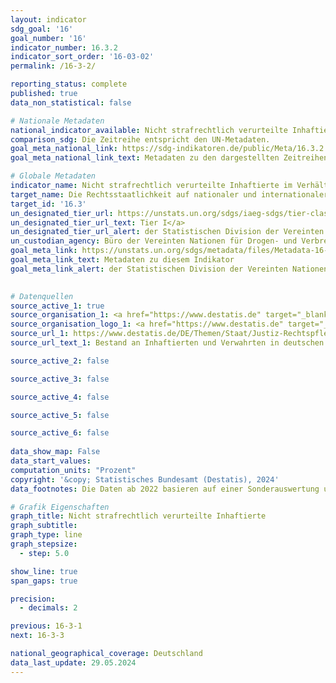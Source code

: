 ```yaml
---
layout: indicator    
sdg_goal: '16'    
goal_number: '16'    
indicator_number: 16.3.2    
indicator_sort_order: '16-03-02'    
permalink: /16-3-2/    

reporting_status: complete    
published: true    
data_non_statistical: false    

# Nationale Metadaten    
national_indicator_available: Nicht strafrechtlich verurteilte Inhaftierte    
comparison_sdg: Die Zeitreihe entspricht den UN-Metadaten.    
goal_meta_national_link: https://sdg-indikatoren.de/public/Meta/16.3.2.pdf
goal_meta_national_link_text: Metadaten zu den dargestellten Zeitreihen    

# Globale Metadaten    
indicator_name: Nicht strafrechtlich verurteilte Inhaftierte im Verhältnis zur gesamten Gefängnisbevölkerung    
target_name: Die Rechtsstaatlichkeit auf nationaler und internationaler Ebene fördern und den gleichberechtigten Zugang aller zur Justiz gewährleisten    
target_id: '16.3'    
un_designated_tier_url: https://unstats.un.org/sdgs/iaeg-sdgs/tier-classification/'    
un_designated_tier_url_text: Tier I</a>    
un_designated_tier_url_alert: der Statistischen Division der Vereinten Nationen    
un_custodian_agency: Büro der Vereinten Nationen für Drogen- und Verbrechensbekämpfung (UNODC)    
goal_meta_link: https://unstats.un.org/sdgs/metadata/files/Metadata-16-03-02.pdf    
goal_meta_link_text: Metadaten zu diesem Indikator    
goal_meta_link_alert: der Statistischen Division der Vereinten Nationen    
    

# Datenquellen
source_active_1: true
source_organisation_1: <a href="https://www.destatis.de" target="_blank"> Statistisches Bundesamt (Destatis) </a>
source_organisation_logo_1: <a href="https://www.destatis.de" target="_blank"><img src="https://sdg-indikatoren.de/public/OrgImgDe/destatis.png" alt="Logo destatis" style="height:60px; width:148px"/></a>
source_url_1: https://www.destatis.de/DE/Themen/Staat/Justiz-Rechtspflege/_inhalt.html#sprg235918
source_url_text_1: Bestand an Inhaftierten und Verwahrten in deutschen Gefängnissen

source_active_2: false

source_active_3: false

source_active_4: false

source_active_5: false

source_active_6: false
    
data_show_map: False    
data_start_values:     
computation_units: "Prozent"    
copyright: '&copy; Statistisches Bundesamt (Destatis), 2024'    
data_footnotes: Die Daten ab 2022 basieren auf einer Sonderauswertung und sind nicht öffentlich zugänglich.<br>• 2022 teilweise korrigierte Daten.    

# Grafik Eigenschaften    
graph_title: Nicht strafrechtlich verurteilte Inhaftierte
graph_subtitle:     
graph_type: line
graph_stepsize: 
  - step: 5.0    

show_line: true
span_gaps: true

precision:
  - decimals: 2    

previous: 16-3-1    
next: 16-3-3    

national_geographical_coverage: Deutschland    
data_last_update: 29.05.2024    
---
```


<span></span>
